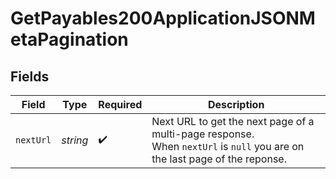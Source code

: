 # GetPayables200ApplicationJSONMetaPagination


## Fields

| Field                                                                                                                     | Type                                                                                                                      | Required                                                                                                                  | Description                                                                                                               |
| ------------------------------------------------------------------------------------------------------------------------- | ------------------------------------------------------------------------------------------------------------------------- | ------------------------------------------------------------------------------------------------------------------------- | ------------------------------------------------------------------------------------------------------------------------- |
| `nextUrl`                                                                                                                 | *string*                                                                                                                  | :heavy_check_mark:                                                                                                        | Next URL to get the next page of a multi-page response.<br/>When `nextUrl` is `null` you are on the last page of the reponse. |